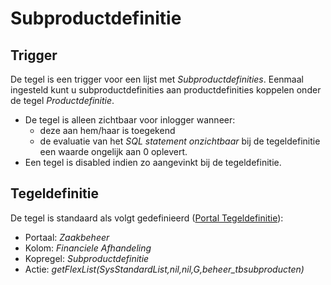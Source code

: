 # Subproductdefinitie

## Trigger

De tegel is een trigger voor een lijst met *Subproductdefinities*. Eenmaal ingesteld kunt u subproductdefinities aan productdefinities koppelen onder de tegel *Productdefinitie*.

* De tegel is alleen zichtbaar voor inlogger wanneer:
  * deze aan hem/haar is toegekend
  * de evaluatie van het *SQL statement onzichtbaar* bij de tegeldefinitie een waarde ongelijk aan 0 oplevert.
* Een tegel is disabled indien zo aangevinkt bij de tegeldefinitie.

## Tegeldefinitie

De tegel is standaard als volgt gedefinieerd ([Portal Tegeldefinitie](/docs/instellen_inrichten/portaldefinitie/portal_tegel.md)):

* Portaal: *Zaakbeheer*
* Kolom: *Financiele Afhandeling*
* Kopregel: *Subproductdefinitie*
* Actie: *getFlexList(SysStandardList,nil,nil,G,beheer_tbsubproducten)*
